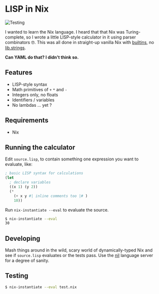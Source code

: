 # LISP in Nix

![Testing](https://github.com/adueck/lisp-in-nix/actions/workflows/testing.yaml/badge.svg)

I wanted to learn the Nix language. I heard that that Nix was Turing-complete, so I wrote a little LISP-style calculator in it using parser combinators 🤓. This was all done in straight-up vanilla Nix with [builtins](https://nix.dev/manual/nix/2.18/language/builtins), no [lib.strings](https://ryantm.github.io/nixpkgs/functions/library/strings/).

**Can YAML do that? I didn't think so.**

## Features

- LISP-style syntax
- Math primitives of `+` `*` and `-`
- Integers only, no floats
- Identifiers / variables
- No lambdas ... yet ?

## Requirements

- Nix

## Running the calculator

Edit `source.lisp`, to contain something one expression you want to evaluate, like:

```lisp
; basic LISP syntax for calculations
(let
  ; declare variables
  ((x 1) (y 2))
  (* 
    (+ x y #| inline comments too |# )
    10))
```

Run `nix-instantiate --eval` to evaluate the source.

```bash
$ nix-instantiate --eval
30
```

## Developing

Mash things around in the wild, scary world of dynamically-typed Nix and see if `source.lisp` evaluates or the tests pass. Use the [nil](https://github.com/oxalica/nil) language server for a degree of sanity.

## Testing

```bash
$ nix-instantiate --eval test.nix
```
